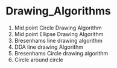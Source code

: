 # Drawing_Algorithms

1. Mid point Circle Drawing Algorithm
2. Mid point Ellipse Drawing Algorithm
3. Bresenhams line drawing algorithm
4. DDA line drawing Algorithm
5. Bresenhams Circle drawing algorithm
6. Circle around circle
